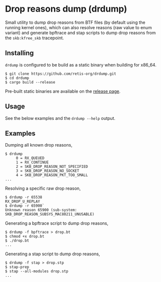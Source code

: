# Drop reasons dump (drdump)

Small utility to dump drop reasons from BTF files (by default using the running
kernel ones), which can also resolve reasons (raw value to enum variant) and
generate bpftrace and stap scripts to dump drop reasons from the `skb:kfree_skb`
tracepoint.

## Installing

`drdump` is configured to be build as a static binary when building for x86_64.

```
$ git clone https://github.com/retis-org/drdump.git
$ cd drdump
$ cargo build --release
```

Pre-built static binaries are available on the
[release page](https://github.com/retis-org/drdump/releases/).

## Usage

See the below examples and the `drdump --help` output.

## Examples

Dumping all known drop reasons,

```
$ drdump
     0 = RX_QUEUED
     1 = RX_CONTINUE
     2 = SKB_DROP_REASON_NOT_SPECIFIED
     3 = SKB_DROP_REASON_NO_SOCKET
     4 = SKB_DROP_REASON_PKT_TOO_SMALL
...
```

Resolving a specific raw drop reason,

```
$ drdump -r 65538
RX_DROP_U_REPLAY
$ drdump -r 65900`
Unknown reason 65900 (sub-system: SKB_DROP_REASON_SUBSYS_MAC80211_UNUSABLE)
```

Generating a bpftrace script to dump drop reasons,

```
$ drdump -f bpftrace > drop.bt
$ chmod +x drop.bt
$ ./drop.bt
...
```

Generating a stap script to dump drop reasons,

```
$ drdump -f stap > drop.stp
$ stap-prep
$ stap --all-modules drop.stp
...
```
